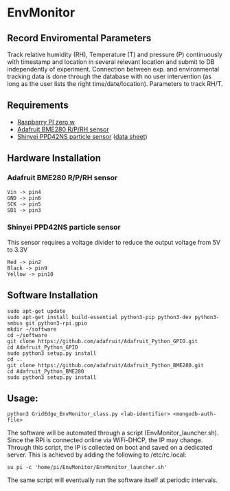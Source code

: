 # EnvMonitor
## Record Enviromental Parameters

Track relative humidity (RH), Temperature (T) and pressure (P) continuously with timestamp 
and location in several relevant location and submit to DB independently of experiment. 
Connection between exp. and environmental tracking data is done through the database with no 
user intervention (as long as the user lists the right time/date/location). Parameters to 
track RH/T.

## Requirements
- [Raspberry PI zero w](https://www.raspberrypi.org/products/pi-zero-w/)
- [Adafruit BME280 R/P/RH sensor](https://learn.adafruit.com/adafruit-bme280-humidity-barometric-pressure-temperature-sensor-breakout)
- [Shinyei PPD42NS particle sensor](https://www.seeedstudio.com/Grove-Dust-Sensor-p-1050.html) ([data sheet](http://www.mouser.com/ds/2/744/Seeed_101020012-838657.pdf))
  
## Hardware Installation
### Adafruit BME280 R/P/RH sensor
    Vin -> pin4
    GND -> pin6
    SCK -> pin5
    SD1 -> pin3

### Shinyei PPD42NS particle sensor
This sensor requires a voltage divider to reduce the output voltage from 5V to 3.3V
    
    Red -> pin2
    Black -> pin9
    Yellow -> pin10    

## Software Installation
	sudo apt-get update
	sudo apt-get install build-essential python3-pip python3-dev python3-smbus git python3-rpi.gpio
    mkdir ~/software
    cd ~/software
	git clone https://github.com/adafruit/Adafruit_Python_GPIO.git
	cd Adafruit_Python_GPIO
	sudo python3 setup.py install
    cd ..
	git clone https://github.com/adafruit/Adafruit_Python_BME280.git
    cd Adafruit_Python_BME280
    sudo python3 setup.py install

## Usage:
 	python3 GridEdge_EnvMonitor_class.py <lab-identifier> <mongodb-auth-file>
    
The software will be automated through a script (EnvMonitor_launcher.sh). Since the RPi is 
connected online via WiFi-DHCP, the IP may change. Through this script, the IP is collected
on boot and saved on a dedicated server. This is achieved by adding the following to /etc/rc.local:

    su pi -c 'home/pi/EnvMonitor/EnvMonitor_launcher.sh'

The same script will eventually run the software itself at periodic intervals. 
    

